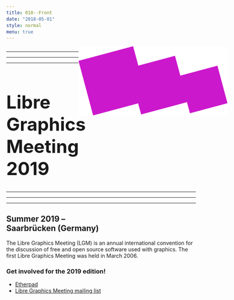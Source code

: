 ```yaml
---
title: 010--Front
date: "2018-05-01"
style: normal
menu: true
---
```


<div style="height:0" class="grid">
  <div style="padding-left: 20vw;width:70vw;max-width:30rem">
    <img class="page-logo" src="./img/logo-lgm--web.svg" alt="Logo of LGM. Drawing of three black squares joined together">
  </div>
</div>


<div class="grid">
  <div class="col1to6">
    <hr class="thick">
  </div>
  <div class="col7to12">
    <hr class="thick">
  </div>
</div>
<div class="grid">
  <div class="col1to6">
    <hr>
  </div>
  <div class="col7to12">
    <h1 style="font-size:3rem;margin-top:0.3em;" >&nbsp;<br>Libre <br>Graphics <br>Meeting <br>2019</h1>
    <hr>
  </div>
</div>
<div class="grid">
  <div class="col1to6">
    <hr class="thick">
  </div>
  <div class="col7to12">
    <hr class="thick">
  </div>
</div>



## Summer 2019 – <br>Saarbrücken (Germany)



The Libre Graphics Meeting (LGM) is an annual international convention for the discussion of free and open source software used with graphics. The first Libre Graphics Meeting was held in March 2006.

### Get involved for the 2019 edition!
* [Etherpad](http://pads.osp.kitchen/p/LGM2019)
* [Libre Graphics Meeting mailing list](https://lists.freedesktop.org/mailman/listinfo/libre-graphics-meeting)
